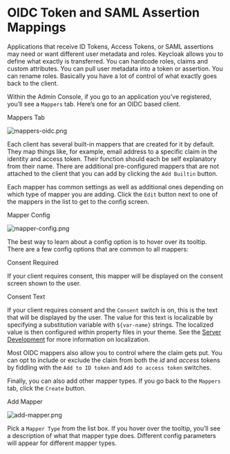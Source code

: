 # OIDC Token and SAML Assertion Mappings

Applications that receive ID Tokens, Access Tokens, or SAML assertions may need or want different user metadata and roles. Keycloak allows you to define what exactly is transferred. You can hardcode roles, claims and custom attributes. You can pull user metadata into a token or assertion. You can rename roles. Basically you have a lot of control of what exactly goes back to the client.

Within the Admin Console, if you go to an application you’ve registered, you’ll see a `Mappers` tab. Here’s one for an OIDC based client.

Mappers Tab

![mappers-oidc.png](https://wjw465150.gitbooks.io/keycloak-documentation/content/server\_admin/keycloak-images/mappers-oidc.png)

Each client has several built-in mappers that are created for it by default. They map things like, for example, email address to a specific claim in the identity and access token. Their function should each be self explanatory from their name. There are additional pre-configured mappers that are not attached to the client that you can add by clicking the `Add Builtin` button.

Each mapper has common settings as well as additional ones depending on which type of mapper you are adding. Click the `Edit` button next to one of the mappers in the list to get to the config screen.

Mapper Config

![mapper-config.png](https://wjw465150.gitbooks.io/keycloak-documentation/content/server\_admin/keycloak-images/mapper-config.png)

The best way to learn about a config option is to hover over its tooltip. There are a few config options that are common to all mappers:

Consent Required

If your client requires consent, this mapper will be displayed on the consent screen shown to the user.

Consent Text

If your client requires consent and the `Consent` switch is on, this is the text that will be displayed by the user. The value for this text is localizable by specifying a substitution variable with `${var-name}` strings. The localized value is then configured within property files in your theme. See the [Server Development](https://keycloak.gitbooks.io/documentation/content/server\_development/index.html) for more information on localization.

Most OIDC mappers also allow you to control where the claim gets put. You can opt to include or exclude the claim from both the _id_ and _access_ tokens by fiddling with the `Add to ID token` and `Add to access token` switches.

Finally, you can also add other mapper types. If you go back to the `Mappers` tab, click the `Create` button.

Add Mapper

![add-mapper.png](https://wjw465150.gitbooks.io/keycloak-documentation/content/server\_admin/keycloak-images/add-mapper.png)

Pick a `Mapper Type` from the list box. If you hover over the tooltip, you’ll see a description of what that mapper type does. Different config parameters will appear for different mapper types.
